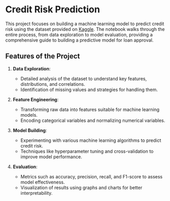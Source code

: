 # Credit Risk Prediction

This project focuses on building a machine learning model to predict credit risk using the dataset provided on [Kaggle](https://www.kaggle.com/datasets/laotse/credit-risk-dataset/data). The notebook walks through the entire process, from data exploration to model evaluation, providing a comprehensive guide to building a predictive model for loan approval.

## Features of the Project

1. **Data Exploration**:
   - Detailed analysis of the dataset to understand key features, distributions, and correlations.
   - Identification of missing values and strategies for handling them.

2. **Feature Engineering**:
   - Transforming raw data into features suitable for machine learning models.
   - Encoding categorical variables and normalizing numerical variables.

3. **Model Building**:
   - Experimenting with various machine learning algorithms to predict credit risk.
   - Techniques like hyperparameter tuning and cross-validation to improve model performance.

4. **Evaluation**:
   - Metrics such as accuracy, precision, recall, and F1-score to assess model effectiveness.
   - Visualization of results using graphs and charts for better interpretability.
